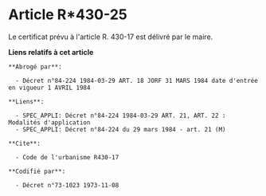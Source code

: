 # Article R*430-25

Le certificat prévu à l'article R. 430-17 est délivré par le maire.

**Liens relatifs à cet article**

	**Abrogé par**:

	  - Décret n°84-224 1984-03-29 ART. 18 JORF 31 MARS 1984 date d'entrée en vigueur 1 AVRIL 1984

	**Liens**:

	  - SPEC_APPLI: Décret n°84-224 1984-03-29 ART. 21, ART. 22 : Modalités d'application
	  - SPEC_APPLI: Décret n°84-224 du 29 mars 1984 - art. 21 (M)

	**Cite**:

	  - Code de l'urbanisme R430-17

	**Codifié par**:

	  - Décret n°73-1023 1973-11-08

